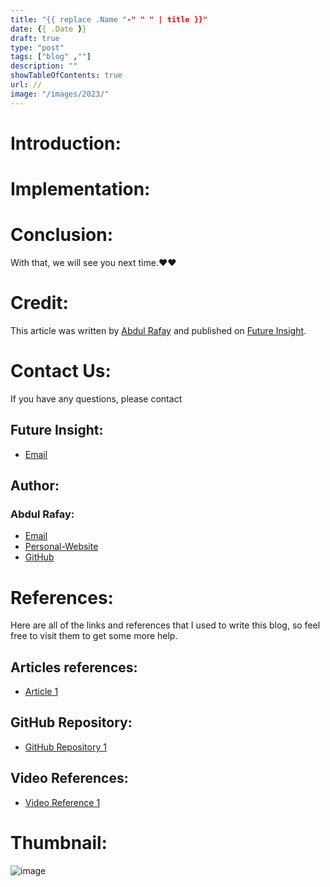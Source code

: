 ```yaml
---
title: "{{ replace .Name "-" " " | title }}"
date: {{ .Date }}
draft: true
type: "post"
tags: ["blog" ,""]
description: ""
showTableOfContents: true
url: //
image: "/images/2023/"
---
```


# Introduction:

# Implementation: 

# Conclusion:
With that, we will see you next time.❤️❤️

# Credit:
This article was written by [Abdul Rafay](https://rafay99.info) and published on [Future Insight](https://futureinsight.blog).

# Contact Us: 
If you have any questions, please contact
## Future Insight:
- [Email](mailto:futureinsightblog@gmail.com)
## Author:
### Abdul Rafay:
- [Email](mailto:99marafay@gmail.com)
- [Personal-Website](https://rafay99.info)
- [GitHub](github.com/rafay99-epic) 

# References:
Here are all of the links and references that I used to write this blog, so feel free to visit them to get some more help.
## Articles references:
- [Article 1]()

## GitHub Repository:
- [GitHub Repository 1]()

## Video References:
- [Video Reference 1]()
# Thumbnail:
![image](/images/2023/)

